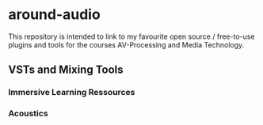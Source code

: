 # around-audio

This repository is intended to link to my favourite open source / free-to-use plugins and tools for the courses AV-Processing and Media Technology.

## VSTs and Mixing Tools

### Immersive Learning Ressources

### Acoustics
